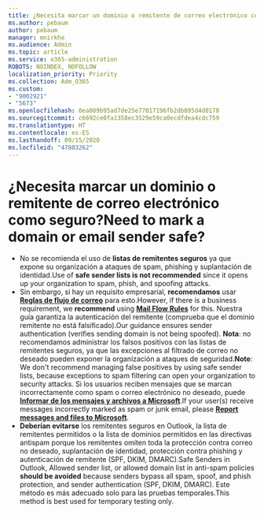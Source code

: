 ```yaml
---
title: ¿Necesita marcar un dominio o remitente de correo electrónico como seguro?
ms.author: pebaum
author: pebaum
manager: mnirkhe
ms.audience: Admin
ms.topic: article
ms.service: o365-administration
ROBOTS: NOINDEX, NOFOLLOW
localization_priority: Priority
ms.collection: Adm_O365
ms.custom:
- "9002921"
- "5673"
ms.openlocfilehash: 0ea089b95ad7de25e77017196fb2db895d4d0178
ms.sourcegitcommit: c6692ce0fa1358ec3529e59ca0ecdfdea4cdc759
ms.translationtype: HT
ms.contentlocale: es-ES
ms.lasthandoff: 09/15/2020
ms.locfileid: "47803262"
---
```

# <a name="need-to-mark-a-domain-or-email-sender-safe"></a><span data-ttu-id="5f3f1-102">¿Necesita marcar un dominio o remitente de correo electrónico como seguro?</span><span class="sxs-lookup"><span data-stu-id="5f3f1-102">Need to mark a domain or email sender safe?</span></span>

- <span data-ttu-id="5f3f1-103">No se recomienda el uso de **listas de remitentes seguros** ya que expone su organización a ataques de spam, phishing y suplantación de identidad.</span><span class="sxs-lookup"><span data-stu-id="5f3f1-103">Use of **safe sender lists is not recommended** since it opens up your organization to spam, phish, and spoofing attacks.</span></span>
- <span data-ttu-id="5f3f1-104">Sin embargo, si hay un requisito empresarial, **recomendamos** usar **[Reglas de flujo de correo](https://docs.microsoft.com/microsoft-365/security/office-365-security/create-safe-sender-lists-in-office-365?view=o365-worldwide#recommended-use-mail-flow-rules)** para esto.</span><span class="sxs-lookup"><span data-stu-id="5f3f1-104">However, if there is a business requirement, we **recommend** using **[Mail Flow Rules](https://docs.microsoft.com/microsoft-365/security/office-365-security/create-safe-sender-lists-in-office-365?view=o365-worldwide#recommended-use-mail-flow-rules)** for this.</span></span> <span data-ttu-id="5f3f1-105">Nuestra guía garantiza la autenticación del remitente (comprueba que el dominio remitente no está falsificado).</span><span class="sxs-lookup"><span data-stu-id="5f3f1-105">Our guidance ensures sender authentication (verifies sending domain is not being spoofed).</span></span> <span data-ttu-id="5f3f1-106">**Nota**: no recomendamos administrar los falsos positivos con las listas de remitentes seguros, ya que las excepciones al filtrado de correo no deseado pueden exponer la organización a ataques de seguridad.</span><span class="sxs-lookup"><span data-stu-id="5f3f1-106">**Note**: We don't recommend managing false positives by using safe sender lists, because exceptions to spam filtering can open your organization to security attacks.</span></span> <span data-ttu-id="5f3f1-107">Si los usuarios reciben mensajes que se marcan incorrectamente como spam o correo electrónico no deseado, puede **[Informar de los mensajes y archivos a Microsoft](https://protection.office.com/reportsubmission)**.</span><span class="sxs-lookup"><span data-stu-id="5f3f1-107">If your user(s) receive messages incorrectly marked as spam or junk email, please **[Report messages and files to Microsoft](https://protection.office.com/reportsubmission)**.</span></span>
- <span data-ttu-id="5f3f1-108">**Deberían evitarse** los remitentes seguros en Outlook, la lista de remitentes permitidos o la lista de dominios permitidos en las directivas antispam porque los remitentes omiten toda la protección contra correo no deseado, suplantación de identidad, protección contra phishing y autenticación de remitente (SPF, DKIM, DMARC).</span><span class="sxs-lookup"><span data-stu-id="5f3f1-108">Safe Senders in Outlook, Allowed sender list, or allowed domain list in anti-spam policies **should be avoided** because senders bypass all spam, spoof, and phish protection, and sender authentication (SPF, DKIM, DMARC).</span></span> <span data-ttu-id="5f3f1-109">Este método es más adecuado solo para las pruebas temporales.</span><span class="sxs-lookup"><span data-stu-id="5f3f1-109">This method is best used for temporary testing only.</span></span>
